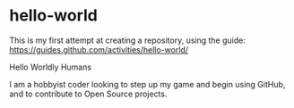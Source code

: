 # hello-world
This is my first attempt at creating a repository, using the guide: https://guides.github.com/activities/hello-world/

Hello Worldly Humans

I am a hobbyist coder looking to step up my game and begin using GitHub, and to contribute to Open Source projects.
